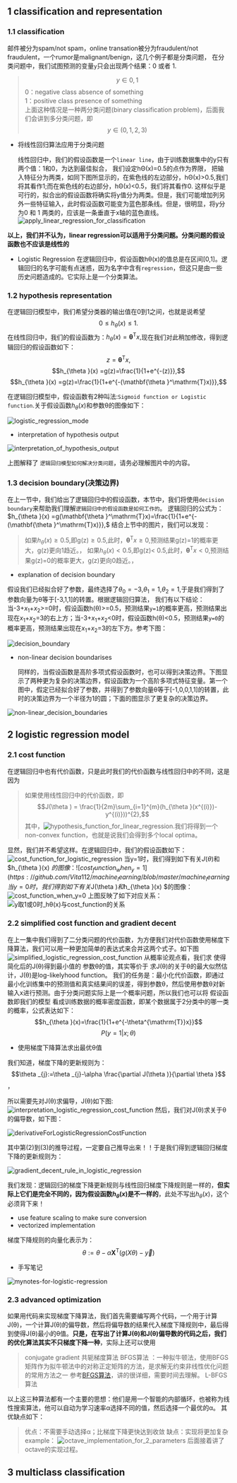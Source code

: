 ## 1 classification and representation
### 1.1 classification
  邮件被分为spam/not spam，online transation被分为fraudulent/not fraudulent，一个rumor是malignant/benign，这几个例子都是分类问题，
  在分类问题中，我们试图预测的变量`y`只会出现两个结果：0 或者 1.
  > $$y\in{0,1}$$
    0：negative class   absence of something<br>
    1：positive class   presence of something<br>
    上面这种情况是一种两分类问题(binary classification problem)，后面我们会讲到多分类问题，即$$y\in({0,1,2,3})$$

+ 将线性回归算法应用于分类问题
   
  线性回归中，我们的假设函数是一个`linear line`，由于训练数据集中的y只有两个值：1和0，为达到最佳拟合， 我们设定hΘ(x)=0.5的点作为界限，
把输入特征分为两类，如同下图所显示的，在紫色线的左边部分，hΘ(x)>0.5,我们将其看作1;而在紫色线的右边部分，hΘ(x)<0.5，我们将其看作0.
这样似乎是可行的，拟合出的假设函数将确实将y值分为两类。但是，我们可能增加列另外一些特征输入，此时假设函数可能变为蓝色那条线。但是，很明显，将y分为0 和 1 两类的，应该是一条垂直于x轴的蓝色直线。
![apply_linear_regression_for_classification](https://github.com/Vita112/machine_learning/blob/master/machine_learning%20from%20stanford%20by%20Andrew%20Ng/img/apply_linear_regression_for_classification.png)

**以上，我们并不认为，linear regression可以适用于分类问题。分类问题的假设函数也不应该是线性的**
+ Logistic Regression
   在逻辑回归中，假设函数hθ(x)的值总是在区间\[0,1]。逻辑回归的名字可能有点迷惑，因为名字中含有`regression`，但这只是由一些
   历史问题造成的。它实际上是一个分类算法。
### 1.2 hypothesis representation
  在逻辑回归模型中，我们希望分类器的输出值在0到1之间，也就是说希望 $$0\leq h_{\theta }(x)\leq 1.$$在线性回归中，我们的假设函数为：$h_{\theta }(x) = \mathbf{\theta }^\mathrm{T}x,$现在我们对此稍加修改，得到逻辑回归的假设函数如下：
  $$z=\mathbf{\theta }^\mathrm{T}x,$$
  $$h_{\theta }(x) =g(z)=\frac{1}{1+e^{-(z)}},$$
  $$h_{\theta }(x) =g(z)=\frac{1}{1+e^{-(\mathbf{\theta }^\mathrm{T}x)}},$$
  
在逻辑回归模型中，假设函数有2种叫法:`Sigmoid function or Logistic function`.关于假设函数$h_{\theta }(x)$和参数θ的图像如下：

![logistic_regression_mode](https://github.com/Vita112/machine_learning/blob/master/machine_learning%20from%20stanford%20by%20Andrew%20Ng/img/logistic_regression_model.png)

+ interpretation of hypothesis output

![interpretation_of_hypothesis_output](https://github.com/Vita112/machine_learning/blob/master/machine_learning%20from%20stanford%20by%20Andrew%20Ng/img/interpretation_of_hypothesis_output.png)

上图解释了 `逻辑回归模型如何解决分类问题`，请务必理解图片中的内容。
### 1.3 decision boundary(决策边界)
  在上一节中，我们给出了逻辑回归中的假设函数，本节中，我们将使用`decision boundary`来帮助我们理解`逻辑回归中的假设函数是如何工作的`。
逻辑回归的公式为：$h_{\theta }(x) =g(\mathbf{\theta }^\mathrm{T}x)=\frac{1}{1+e^{-(\mathbf{\theta }^\mathrm{T}x)}},$ 结合上节中的图片，我们可以发现：
>如果$h_{\theta }(x)\geq 0.5$,即g(z)$\geq 0.5$,此时，$\mathbf{\theta }^\mathrm{T}x\geq 0$,预测结果g(z)=1的概率更大，g(z)更向1趋近。，
 如果$h_{\theta }(x)< 0.5$,即g(z)< 0.5,此时，$\mathbf{\theta }^\mathrm{T}x< 0$,预测结果g(z)=0的概率更大，g(z)更向0趋近。，

+ explanation of decision boundary

假设我们已经拟合好了参数，最终选择了$θ_0=-3$,$θ_1=1$,$θ_2=1$,于是我们得到了参数向量为θ等于\[-3,1,1]的转置。根据逻辑回归算法，
我们有以下结论：当-3+$x_1$+$x_2$>=0时，假设函数h(θ)>=0.5，预测结果`y=1`的概率更高，预测结果出现在$x_1$+$x_2$=3的右上方；当-3+$x_1$+$x_2$<0时，假设函数h(θ)<0.5，预测结果`y=0`的概率更高，预测结果出现在$x_1$+$x_2$=3的左下方。参考下图：

![decision_boundary](https://github.com/Vita112/machine_learning/blob/master/machine_learning%20from%20stanford%20by%20Andrew%20Ng/img/decision_boundary.png)

+ non-linear decision boundarises

  同样的，当假设函数是高阶多项式假设函数时，也可以得到决策边界。下图显示了两种更为复杂的决策边界，假设函数为一个高阶多项式特征变量。第一个图中，假定已经拟合好了参数，并得到了参数向量θ等于\[-1,0,0,1,1]的转置，此时的决策边界为一个半径为1的圆；下面的图显示了更复杂的决策边界。
  
![non-linear_decision_boundaries](https://github.com/Vita112/machine_learning/blob/master/machine_learning%20from%20stanford%20by%20Andrew%20Ng/img/non-linear_decision_boundaries.png)

## 2 logistic regression model
### 2.1 cost function
  在逻辑回归中也有代价函数，只是此时我们的代价函数与线性回归中的不同，这是因为
>如果使用线性回归中的代价函数，即$$J(\theta ) = \frac{1}{2m}\sum_{i=1}^{m}(h_{\theta }(x^{(i)})-y^{(i)}))^{2},$$ 
其中，![hypothesis_function_for_linear_regression](https://github.com/Vita112/machine_learning/blob/master/machine_learning%20from%20stanford%20by%20Andrew%20Ng/img/hypothesis_for_multiple_variables.gif).我们将得到一个non-convex function，也就是说我们会得到多个local optima。

显然，我们并不希望这样。在逻辑回归中，我们的假设函数如下：
![cost_function_for_logistic_regression](https://github.com/Vita112/machine_learning/blob/master/machine_learning%20from%20stanford%20by%20Andrew%20Ng/img/cost_function_for_logistic_regression.png)
当y=1时，我们得到如下有关$J(\theta )$和$h_{\theta }(x) $的图像：
![cost_function_when_y=1](https://github.com/Vita112/machine_learning/blob/master/machine_learning%20from%20stanford%20by%20Andrew%20Ng/img/cost_function_when_y%3D1.png)
当y=0时，我们得到如下有关$J(\theta )$和$h_{\theta }(x) $的图像：
![cost_function_when_y=0](https://github.com/Vita112/machine_learning/blob/master/machine_learning%20from%20stanford%20by%20Andrew%20Ng/img/cost_function_when_y%3D0.png)
上图反映了如下对应关系：
![y取1或0时_hθ(x)与cost_function的关系](https://github.com/Vita112/machine_learning/blob/master/machine_learning%20from%20stanford%20by%20Andrew%20Ng/img/y%E5%8F%961%E6%88%960%E6%97%B6_h%CE%B8(x)%E4%B8%8Ecost_function%E7%9A%84%E5%85%B3%E7%B3%BB.png)
### 2.2 simplified cost function and gradient decent
在上一集中我们得到了二分类问题的代价函数，为方便我们对代价函数使用梯度下降算法，我们可以用一种更加简单的表达式来合并这两个式子。如下图
![simplified_logistic_regression_cost_function](https://github.com/Vita112/machine_learning/blob/master/machine_learning%20from%20stanford%20by%20Andrew%20Ng/img/simplified_logistic_regression_cost_function.png)
从概率论观点看，我们求 使得简化后的J(θ)得到最小值的 参数θ的值，其实等价于 求J(θ)的关于θ的最大似然估计，J(θ)是log-likelyhood function。
我们的任务是：最小化代价函数，即通过最小化训练集中的预测值和真实结果间的误差，得到参数θ，然后使用参数θ对新输入x进行预测。由于分类问题实际上是一个概率问题，所以我们也可以将 假设函数即我们的模型 看成训练数据的概率密度函数，即某个数据属于2分类中的哪一类的概率，公式表达如下：
$$h_{\theta }(x)=\frac{1}{1+e^{-\theta^{\mathrm{T}}x}}$$
$$P(y=1|x;θ)$$
+ 使用梯度下降算法求出最优θ值

我们知道，梯度下降的更新规则为：$$\theta _{j}:=\theta _{j}-\alpha \frac{\partial J(\theta )}{\partial \theta }$$，

所以需要先对J(θ)求偏导，J(θ)如下图:
![interpretation_logistic_regression_cost_function](https://github.com/Vita112/machine_learning/blob/master/machine_learning%20from%20stanford%20by%20Andrew%20Ng/img/interpretation_logistic_regression_cost_function.png)
然后，我们对J(θ)求关于θ的偏导数，如下图：

![derivativeForLogisticRegressionCostFunction](https://github.com/Vita112/machine_learning/blob/master/machine_learning%20from%20stanford%20by%20Andrew%20Ng/img/derivativeForLogisticRegressionCostFunction.png)

其中第(2)到(3)的推导过程，一定要自己推导出来！！于是我们得到逻辑回归梯度下降的更新规则为：

![gradient_decent_rule_in_logistic_regression](https://github.com/Vita112/machine_learning/blob/master/machine_learning%20from%20stanford%20by%20Andrew%20Ng/img/gradient_decent_rule_in_logistic_regression.png)

我们发现：逻辑回归的梯度下降更新规则与线性回归梯度下降规则是一样的，**但实际上它们是完全不同的，因为假设函数$h_θ(x)$是不一样的**，此处不写出$h_θ(x)$，这个必须背下来！
+ use feature scaling to make sure conversion
+ vectorized implementation

梯度下降规则的向量化表示为：$$\theta :=\theta -\alpha\mathbf{X}^\mathrm{T}(g(X\theta )-\vec{y})$$
+ 手写笔记

![mynotes-for-logistic-regression](https://github.com/Vita112/machine_learning/blob/master/machine_learning%20from%20stanford%20by%20Andrew%20Ng/img/mynotes-for-logistic-regression.jpg)
### 2.3 advanced optimization
如果用代码来实现梯度下降算法，我们首先需要编写两个代码，一个用于计算J(θ)，一个计算J(θ)的偏导数，然后将偏导数的结果代入梯度下降规则中，最后得到使得J(θ)最小的θ值。**只是，在写出了计算J(θ)和J(θ)偏导数的代码之后，我们的优化算法其实不只梯度下降一种**，实际上还可以使用
> conjugate gradient 共轭梯度算法
> BFGS算法 ：一种拟牛顿法，使用BFGS矩阵作为拟牛顿法中的对称正定矩阵的方法，是求解无约束非线性优化问题的常用方法之一
参考[BFGS算法](https://blog.csdn.net/itplus/article/details/21897443)，讲的很详细，需要时间去理解。
> L-BFGS算法

以上这三种算法都有一个主要的思想：他们是用一个智能的内部循环，也被称为线性搜索算法，他可以自动为学习速率α选择不同的值，然后选择一个最优的α。
其优缺点如下：
> 优点：不需要手动选择α；比梯度下降更快达到收敛
> 缺点：实现将更加复杂
example：
![octave_implementation_for_2_parameters](https://github.com/Vita112/machine_learning/blob/master/machine_learning%20from%20stanford%20by%20Andrew%20Ng/img/octave_implementation_for_2_parameters.png)
后面接着讲了 octave的实现过程。
## 3 multiclass classification



